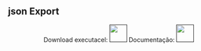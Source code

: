 ## json Export

<div align="center"> 
  Download executacel: <a href="" target="_blank"><img height"30" width="40" src="https://icons8.com/icon/20FjgTazh8FG/baixar" target="_blank"></a>
  Documentação: <a href="" target="_blank"><img height"30" width="40" src="https://icons8.com/icon/37930/documentos" target="_blank"></a>
</div>
